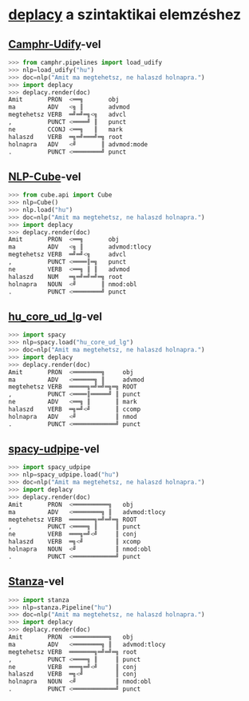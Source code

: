 # [deplacy](https://koichiyasuoka.github.io/deplacy/) a szintaktikai elemzéshez

## [Camphr-Udify](https://camphr.readthedocs.io/en/latest/notes/udify.html)-vel

```py
>>> from camphr.pipelines import load_udify
>>> nlp=load_udify("hu")
>>> doc=nlp("Amit ma megtehetsz, ne halaszd holnapra.")
>>> import deplacy
>>> deplacy.render(doc)
Amit       PRON  <══╗       obj
ma         ADV   <╗ ║       advmod
megtehetsz VERB  ═╝═╝═╗<╗   advcl
,          PUNCT <════╝ ║   punct
ne         CCONJ <══╗   ║   mark
halaszd    VERB  ═╗═╝═══╝═╗ root
holnapra   ADV   <╝       ║ advmod:mode
.          PUNCT <════════╝ punct
```

## [NLP-Cube](https://github.com/Adobe/NLP-Cube)-vel

```py
>>> from cube.api import Cube
>>> nlp=Cube()
>>> nlp.load("hu")
>>> doc=nlp("Amit ma megtehetsz, ne halaszd holnapra.")
>>> import deplacy
>>> deplacy.render(doc)
Amit       PRON  <══╗       obj
ma         ADV   <╗ ║       advmod:tlocy
megtehetsz VERB  ═╝═╝<╗     advcl
,          PUNCT <════║═╗   punct
ne         VERB  <══╗ ║ ║   advmod
halaszd    NUM   ═╗═╝═╝═╝═╗ root
holnapra   NOUN  <╝       ║ nmod:obl
.          PUNCT <════════╝ punct
```

## [hu_core_ud_lg](https://github.com/oroszgy/spacy-hungarian-models)-vel

```py
>>> import spacy
>>> nlp=spacy.load("hu_core_ud_lg")
>>> doc=nlp("Amit ma megtehetsz, ne halaszd holnapra.")
>>> import deplacy
>>> deplacy.render(doc)
Amit       PRON  <════════╗     obj
ma         ADV   <══════╗ ║     advmod
megtehetsz VERB  ═════╗═╝═╝═╗═╗ ROOT
,          PUNCT <════║═════╝ ║ punct
ne         ADV   <══╗ ║       ║ mark
halaszd    VERB  ═╗═╝<╝       ║ ccomp
holnapra   ADV   <╝           ║ nmod
.          PUNCT <════════════╝ punct
```

## [spacy-udpipe](https://github.com/TakeLab/spacy-udpipe)-vel

```py
>>> import spacy_udpipe
>>> nlp=spacy_udpipe.load("hu")
>>> doc=nlp("Amit ma megtehetsz, ne halaszd holnapra.")
>>> import deplacy
>>> deplacy.render(doc)
Amit       PRON  <══════════╗   obj
ma         ADV   <════════╗ ║   advmod:tlocy
megtehetsz VERB  ═══════╗═╝═╝═╗ ROOT
,          PUNCT <════╗ ║     ║ punct
ne         VERB  ═══╗═╝<╝     ║ conj
halaszd    VERB  ═╗<╝         ║ xcomp
holnapra   NOUN  <╝           ║ nmod:obl
.          PUNCT <════════════╝ punct
```

## [Stanza](https://stanfordnlp.github.io/stanza)-vel

```py
>>> import stanza
>>> nlp=stanza.Pipeline("hu")
>>> doc=nlp("Amit ma megtehetsz, ne halaszd holnapra.")
>>> import deplacy
>>> deplacy.render(doc)
Amit       PRON  <══════════╗   obj
ma         ADV   <════════╗ ║   advmod:tlocy
megtehetsz VERB  ═══════╗═╝═╝═╗ root
,          PUNCT <════╗ ║     ║ punct
ne         VERB  ═══╗═╝<╝     ║ conj
halaszd    VERB  ═╗<╝         ║ conj
holnapra   NOUN  <╝           ║ nmod:obl
.          PUNCT <════════════╝ punct
```

